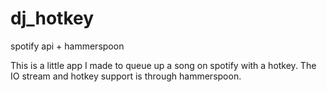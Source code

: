 # dj_hotkey
spotify api + hammerspoon

This is a little app I made to queue up a song on spotify with a hotkey. The IO stream and hotkey support is through hammerspoon.
